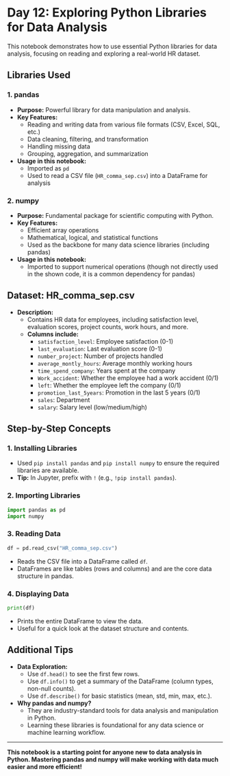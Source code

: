 # Day 12: Exploring Python Libraries for Data Analysis

This notebook demonstrates how to use essential Python libraries for data analysis, focusing on reading and exploring a real-world HR dataset.

## Libraries Used

### 1. pandas
- **Purpose:** Powerful library for data manipulation and analysis.
- **Key Features:**
  - Reading and writing data from various file formats (CSV, Excel, SQL, etc.)
  - Data cleaning, filtering, and transformation
  - Handling missing data
  - Grouping, aggregation, and summarization
- **Usage in this notebook:**
  - Imported as `pd`
  - Used to read a CSV file (`HR_comma_sep.csv`) into a DataFrame for analysis

### 2. numpy
- **Purpose:** Fundamental package for scientific computing with Python.
- **Key Features:**
  - Efficient array operations
  - Mathematical, logical, and statistical functions
  - Used as the backbone for many data science libraries (including pandas)
- **Usage in this notebook:**
  - Imported to support numerical operations (though not directly used in the shown code, it is a common dependency for pandas)

## Dataset: HR_comma_sep.csv
- **Description:**
  - Contains HR data for employees, including satisfaction level, evaluation scores, project counts, work hours, and more.
  - **Columns include:**
    - `satisfaction_level`: Employee satisfaction (0-1)
    - `last_evaluation`: Last evaluation score (0-1)
    - `number_project`: Number of projects handled
    - `average_montly_hours`: Average monthly working hours
    - `time_spend_company`: Years spent at the company
    - `Work_accident`: Whether the employee had a work accident (0/1)
    - `left`: Whether the employee left the company (0/1)
    - `promotion_last_5years`: Promotion in the last 5 years (0/1)
    - `sales`: Department
    - `salary`: Salary level (low/medium/high)

## Step-by-Step Concepts

### 1. Installing Libraries
- Used `pip install pandas` and `pip install numpy` to ensure the required libraries are available.
- **Tip:** In Jupyter, prefix with `!` (e.g., `!pip install pandas`).

### 2. Importing Libraries
```python
import pandas as pd
import numpy
```

### 3. Reading Data
```python
df = pd.read_csv("HR_comma_sep.csv")
```
- Reads the CSV file into a DataFrame called `df`.
- DataFrames are like tables (rows and columns) and are the core data structure in pandas.

### 4. Displaying Data
```python
print(df)
```
- Prints the entire DataFrame to view the data.
- Useful for a quick look at the dataset structure and contents.

## Additional Tips
- **Data Exploration:**
  - Use `df.head()` to see the first few rows.
  - Use `df.info()` to get a summary of the DataFrame (column types, non-null counts).
  - Use `df.describe()` for basic statistics (mean, std, min, max, etc.).
- **Why pandas and numpy?**
  - They are industry-standard tools for data analysis and manipulation in Python.
  - Learning these libraries is foundational for any data science or machine learning workflow.

---

**This notebook is a starting point for anyone new to data analysis in Python. Mastering pandas and numpy will make working with data much easier and more efficient!** 